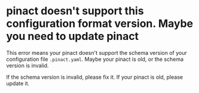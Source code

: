 # pinact doesn't support this configuration format version. Maybe you need to update pinact

This error means your pinact doesn't support the schema version of your configuration file `.pinact.yaml`.
Maybe your pinact is old, or the schema version is invalid.

If the schema version is invalid, please fix it.
If your pinact is old, please update it.
